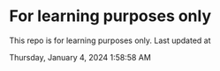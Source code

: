 # For learning purposes only
This repo is for learning purposes only.
Last updated at

Thursday, January 4, 2024 1:58:58 AM

